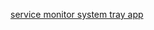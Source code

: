 [service monitor system tray app](http://www.java2s.com/Open-Source/CSharp_Free_Code/SQLServer/Download_Windows_Service_Monitor.htm)
